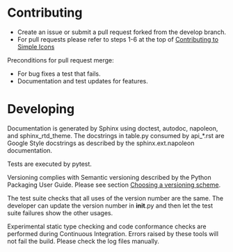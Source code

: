 # Contributing

- Create an issue or submit a pull request forked from the develop branch.
- For pull requests please refer to steps 1-6 at the top of [Contributing to Simple Icons](https://github.com/simple-icons/simple-icons/blob/develop/CONTRIBUTING.md)

Preconditions for pull request merge:
- For bug fixes a test that fails.
- Documentation and test updates for features.

# Developing

Documentation is generated by Sphinx using doctest, autodoc,
napoleon, and sphinx_rtd_theme.  The docstrings in table.py consumed
by api_*.rst are Google Style docstrings as described by the
sphinx.ext.napoleon documentation.

Tests are executed by pytest.

Versioning complies with Semantic versioning described by
the Python Packaging User Guide.  Please see section
[Choosing a versioning scheme](
https://packaging.python.org/distributing/#choosing-a-versioning-scheme).

The test suite checks that all uses of the
version number are the same.  The developer can update the version number
in __init__.py and then let the test suite failures show the other usages.

Experimental static type checking and code conformance checks are performed
during Continuous Integration.  Errors raised by these tools will not
fail the build.  Please check the log files manually.
